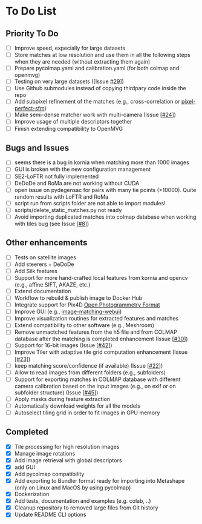 # To Do List

## Priority To Do

- [ ] Improve speed, expecially for large datasets
- [ ] Store matches at low resolution and use them in all the following steps when they are needed (without extracting them again)
- [ ] Prepare pycolmap.yaml and calibration.yaml (for both colmap and openmvg)
- [ ] Testing on very large datasets ([Issue [#29](https://github.com/3DOM-FBK/deep-image-matching/issues/29)])
- [ ] Use Github submodules instead of copying thirdpary code inside the repo
- [ ] Add subpixel refinement of the matches (e.g., cross-correlation or [pixel-perfect-sfm](https://github.com/cvg/pixel-perfect-sfm))
- [ ] Make semi-dense matcher work with multi-camera (Issue [[#24](https://github.com/3DOM-FBK/deep-image-matching/issues/24)])
- [ ] Improve usage of multiple descriptors together
- [ ] Finish extending compatibility to OpenMVG

## Bugs and Issues

- [ ] seems there is a bug in kornia when matching more than 1000 images
- [ ] GUI is broken with the new configuration management
- [ ] SE2-LoFTR not fully implemented
- [ ] DeDoDe and RoMa are not working without CUDA
- [ ] open issue on pydegensac for pairs with many tie points (>10000). Quite random results with LoFTR and RoMa
- [ ] script run from scripts folder are not able to import modules!
- [ ] scripts/delete_static_matches.py not ready
- [ ] Avoid importing duplicated matches into colmap database when working with tiles bug (see Issue [[#8](https://github.com/3DOM-FBK/deep-image-matching/issues/8)])

## Other enhancements

- [ ] Tests on satellite images
- [ ] Add steerers + DeDoDe
- [ ] Add Silk features
- [ ] Support for more hand-crafted local features from kornia and opencv (e.g., affine SIFT, AKAZE, etc.)
- [ ] Extend documentation
- [ ] Workflow to rebuild & publish image to Docker Hub
- [ ] Integrate support for Pix4D [Open Photogrammetry Format](https://github.com/Pix4D/opf-spec)
- [ ] Improve GUI (e.g., [image-matching-webui](https://github.com/Vincentqyw/image-matching-webui/tree/main))
- [ ] Improve visualization routines for extracted features and matches
- [ ] Extend compatibility to other software (e.g., Meshroom)
- [ ] Remove unmactched features from the h5 file and from COLMAP database after the matching is completed enhancement (Issue [[#30](https://github.com/3DOM-FBK/deep-image-matching/issues/30)])
- [ ] Support for 16-bit images (Issue [[#42](https://github.com/3DOM-FBK/deep-image-matching/issues/42)])
- [ ] Improve Tiler with adaptive tile grid computation enhancement (Issue [[#23](https://github.com/3DOM-FBK/deep-image-matching/issues/23)])
- [ ] keep matching score/confidence (if available) (Issue [[#22](https://github.com/3DOM-FBK/deep-image-matching/issues/22)])
- [ ] Allow to read images from different folders (e.g., subfolders)
- [ ] Support for exporting matches in COLMAP database with different camera calibration based on the input images (e.g., on exif or on subfolder structure) (Issue [[#45](https://github.com/3DOM-FBK/deep-image-matching/issues/45)])
- [ ] Apply masks during feature extraction
- [ ] Automatically download weights for all the models
- [ ] Autoselect tiling grid in order to fit images in GPU memory

## Completed

- [x] Tile processing for high resolution images
- [x] Manage image rotations
- [x] Add image retrieval with global descriptors
- [x] add GUI
- [x] Add pycolmap compatibility
- [x] Add exporting to Bundler format ready for importing into Metashape (only on Linux and MacOS by using pycolmap)
- [x] Dockerization
- [x] Add tests, documentation and examples (e.g. colab, ..)
- [x] Cleanup repository to removed large files from Git history
- [x] Update README CLI options
